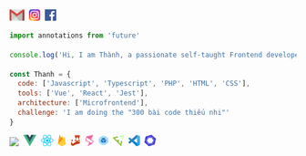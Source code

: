 <div>
  <a href="mailto:ngncthanh10@gmail.com"><img height="20" src="https://raw.githubusercontent.com/cothvbdnnn/cothvbdnnn/main/icons/gmail.png"></a>&nbsp;
  <a href="#" onclick='window.open("https://www.instagram.com/kuu.jpg");return false;'><img height="20" src="https://raw.githubusercontent.com/cothvbdnnn/cothvbdnnn/main/icons/instagram.png"></a>&nbsp;
  <a href="fb/withkuu.com" target="_blank"><img height="20" src="https://raw.githubusercontent.com/cothvbdnnn/cothvbdnnn/main/icons/facebook.png"></a>&nbsp;
</div>

```javascript
import annotations from 'future'

console.log('Hi, I am Thành, a passionate self-taught Frontend developer')

const Thanh = {
  code: ['Javascript', 'Typescript', 'PHP', 'HTML', 'CSS'],
  tools: ['Vue', 'React', 'Jest'],
  architecture: ['Microfrontend'],
  challenge: 'I am doing the "300 bài code thiếu nhi"'
}
```
<p>
  <img src="https://media.giphy.com/media/VgCDAzcKvsR6OM0uWg/giphy.gif" width="50">&nbsp;
  <img height="20" src="https://raw.githubusercontent.com/cothvbdnnn/cothvbdnnn/main/icons/vue.png">&nbsp;
  <img height="20" src="https://raw.githubusercontent.com/cothvbdnnn/cothvbdnnn/main/icons/react.png">&nbsp;
  <img height="20" src="https://raw.githubusercontent.com/cothvbdnnn/cothvbdnnn/main/icons/firebase.png">&nbsp;
  <img height="20" src="https://raw.githubusercontent.com/cothvbdnnn/cothvbdnnn/main/icons/jest.png">&nbsp;
  <img height="20" src="https://raw.githubusercontent.com/cothvbdnnn/cothvbdnnn/main/icons/singlespa.png">&nbsp;
  <img height="20" src="https://raw.githubusercontent.com/cothvbdnnn/cothvbdnnn/main/icons/webpack.png">&nbsp;
  <img height="20" src="https://raw.githubusercontent.com/cothvbdnnn/cothvbdnnn/main/icons/emmet.png">&nbsp;
  <img height="20" src="https://raw.githubusercontent.com/cothvbdnnn/cothvbdnnn/main/icons/visual.png">&nbsp;
  <img height="20" src="https://raw.githubusercontent.com/cothvbdnnn/cothvbdnnn/main/icons/eslint.png">&nbsp;
</p>
